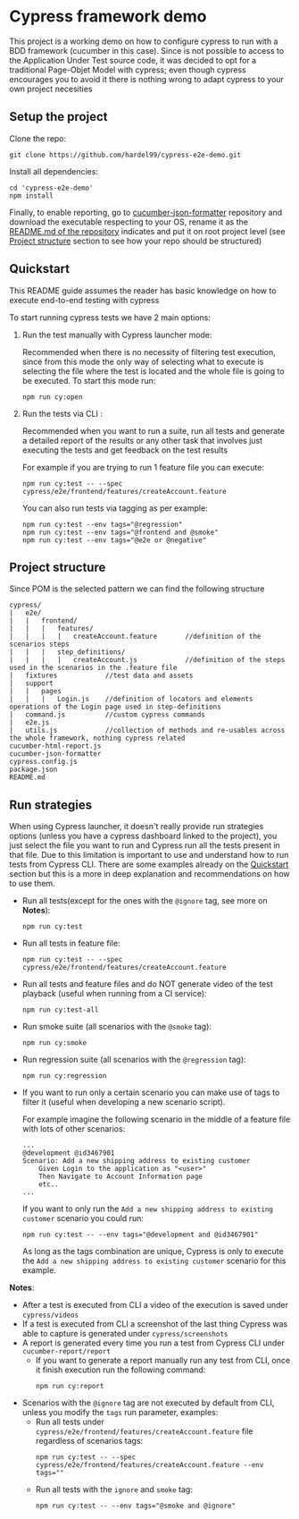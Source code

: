 # Cypress framework demo

This project is a working demo on how to configure cypress to run with a BDD framework (cucumber in this case). Since is not possible to access to the Application Under Test source code, it was decided to opt for a traditional Page-Objet Model with cypress; even though cypress encourages you to avoid it there is nothing wrong to adapt cypress to your own project necesities

## Setup the project

Clone the repo:

```git
git clone https://github.com/hardel99/cypress-e2e-demo.git
```

Install all dependencies:

```shell
cd 'cypress-e2e-demo'
npm install
```

Finally, to enable reporting, go to [cucumber-json-formatter](https://github.com/cucumber/json-formatter) repository and download the executable respecting to your OS, rename it as the [README.md of the repository](https://github.com/cucumber/json-formatter/README.md) indicates and put it on root project level (see [Project structure](https://github.com/hardel99/cypress-e2e-demo#project-structure) section to see how your repo should be structured)

## Quickstart

This README guide assumes the reader has basic knowledge on how to execute end-to-end testing with cypress

To start running cypress tests we have 2 main options:

1. Run the test manually with Cypress launcher mode:
    
    Recommended when there is no necessity of filtering test execution, since from this mode the only way of selecting what to execute is selecting the file where the test is located and the whole file is going to be executed. To start this mode run:
    ```shell
    npm run cy:open
    ```

2. Run the tests via CLI :

    Recommended when you want to run a suite, run all tests and generate a detailed report of the results or any other task that involves just executing the tests and get feedback on the test results

    For example if you are trying to run 1 feature file you can execute:
    ```shell
    npm run cy:test -- --spec cypress/e2e/frontend/features/createAccount.feature
    ```
    You can also run tests via tagging as per example:
    ```shell
    npm run cy:test --env tags="@regression"
    npm run cy:test --env tags="@frontend and @smoke"
    npm run cy:test --env tags="@e2e or @negative"
    ```
## Project structure

Since POM is the selected pattern we can find the following structure
```
cypress/
|   e2e/
|   |   frontend/
|   |   |   features/
|   |   |   |   createAccount.feature       //definition of the scenarios steps
|   |   |   step_definitions/
|   |   |   |   createAccount.js            //definition of the steps used in the scenarios in the .feature file
|   fixtures            //test data and assets
|   support
|   |   pages
|   |   |   Login.js    //definition of locators and elements operations of the Login page used in step-definitions
|   command.js          //custom cypress commands
|   e2e.js
|   utils.js            //collection of methods and re-usables across the whole framework, nothing cypress related
cucumber-html-report.js
cucumber-json-formatter
cypress.config.js
package.json
README.md
```

## Run strategies

When using Cypress launcher, it doesn't really provide run strategies options (unless you have a cypress dashboard linked to the project), you just select the file you want to run and Cypress run all the tests present in that file. Due to this limitation is important to use and understand how to run tests from Cypress CLI. There are some examples already on the [Quickstart](https://github.com/hardel99/cypress-e2e-demo#quickstart) section but this is a more in deep explanation and recommendations on how to use them.

- Run all tests(except for the ones with the `@ignore` tag, see more on **Notes**):
    ```shell
    npm run cy:test
    ```
- Run all tests in feature file:
    ```shell
    npm run cy:test -- --spec cypress/e2e/frontend/features/createAccount.feature
    ```
- Run all tests and feature files and do NOT generate video of the test playback (useful when running from a CI service):
    ```shell
    npm run cy:test-all
    ```
- Run smoke suite (all scenarios with the `@smoke` tag):
    ```shell
    npm run cy:smoke
    ```
- Run regression suite (all scenarios with the `@regression` tag):
    ```shell
    npm run cy:regression
    ```
- If you want to run only a certain scenario you can make use of tags to filter it (useful when developing a new scenario script). 

    For example imagine the following scenario in the middle of a feature file with lots of other scenarios:
    ```feature
    ...
    @development @id3467901
    Scenario: Add a new shipping address to existing customer
        Given Login to the application as "<user>"
        Then Navigate to Account Information page
        etc..
    ...
    ```
    If you want to only run the `Add a new shipping address to existing customer` scenario you could run:
    ```shell
    npm run cy:test -- --env tags="@development and @id3467901"
    ```
    As long as the tags combination are unique, Cypress is only to execute the `Add a new shipping address to existing customer` scenario for this example.

**Notes**: 
- After a test is executed from CLI a video of the execution is saved under `cypress/videos`
- If a test is executed from CLI a screenshot of the last thing Cypress was able to capture is generated under `cypress/screenshots`
- A report is generated every time you run a test from Cypress CLI under `cucumber-report/report`
    - If you want to generate a report manually run any test from CLI, once it finish execution run the following command:
        ```shell
        npm run cy:report
        ```
- Scenarios with the `@ignore` tag are not executed by default from CLI, unless you modify the `tags` run parameter, examples:
    - Run all tests under `cypress/e2e/frontend/features/createAccount.feature` file regardless of scenarios tags:
        ```shell
        npm run cy:test -- --spec cypress/e2e/frontend/features/createAccount.feature --env tags=""
        ```
    - Run all tests with the `ignore` and `smoke` tag:
        ```shell
        npm run cy:test -- --env tags="@smoke and @ignore"
        ```
    
    
